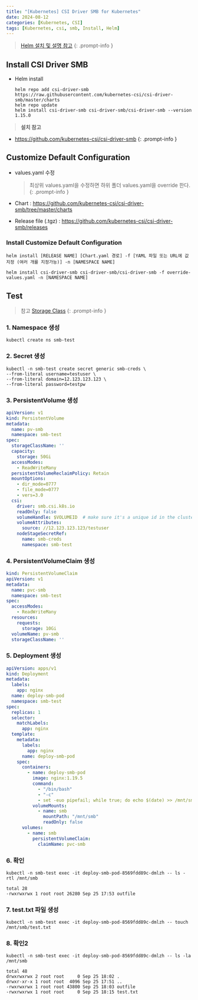 ```yaml
---
title: "[Kubernetes] CSI Driver SMB for Kubernetes"
date: 2024-08-12
categories: [Kubernetes, CSI]
tags: [Kubernetes, csi, smb, Install, Helm]
---
```


> [Helm 설치 및 설명 참고](https://kyungryeol-yoon.github.io/posts/kubernetes-helm/)
{: .prompt-info }

## Install CSI Driver SMB
- Helm install
  ```shell
  helm repo add csi-driver-smb https://raw.githubusercontent.com/kubernetes-csi/csi-driver-smb/master/charts
  helm repo update
  helm install csi-driver-smb csi-driver-smb/csi-driver-smb --version 1.15.0
  ```

> **설치 참고**
  - https://github.com/kubernetes-csi/csi-driver-smb
{: .prompt-info }

## Customize Default Configuration
- values.yaml 수정
  > 최상위 values.yaml을 수정하면 하위 폴더 values.yaml을 override 한다.
  {: .prompt-info }

- Chart : https://github.com/kubernetes-csi/csi-driver-smb/tree/master/charts
- Release file (.tgz) : https://github.com/kubernetes-csi/csi-driver-smb/releases

### Install Customize Default Configuration
```shell
helm install [RELEASE NAME] [Chart.yaml 경로] -f [YAML 파일 또는 URL에 값 지정 (여러 개를 지정가능)] -n [NAMESPACE NAME]
```

```shell
helm install csi-driver-smb csi-driver-smb/csi-driver-smb -f override-values.yaml -n [NAMESPACE NAME]
```

## Test
> 참고 [Storage Class](https://github.com/kubernetes-csi/csi-driver-smb/blob/master/deploy/example/storageclass-smb.yaml)
{: .prompt-info }

### 1. Namespace 생성
```shell
kubectl create ns smb-test
```

### 2. Secret 생성
```shell
kubectl -n smb-test create secret generic smb-creds \
--from-literal username=testuser \
--from-literal domain=12.123.123.123 \
--from-literal password=testpw
```

### 3. PersistentVolume 생성
```yaml
apiVersion: v1
kind: PersistentVolume
metadata:
  name: pv-smb
  namespace: smb-test
spec:
  storageClassName: ''
  capacity:
    storage: 50Gi
  accessModes:
    - ReadWriteMany
  persistentVolumeReclaimPolicy: Retain
  mountOptions:
    - dir_mode=0777
    - file_mode=0777
    - vers=3.0
  csi:
    driver: smb.csi.k8s.io
    readOnly: false
    volumeHandle: $VOLUMEID  # make sure it's a unique id in the cluster
    volumeAttributes:
      source: //12.123.123.123/testuser
    nodeStageSecretRef:
      name: smb-creds
      namespace: smb-test
```

### 4. PersistentVolumeClaim 생성
```yaml
kind: PersistentVolumeClaim
apiVersion: v1
metadata:
  name: pvc-smb
  namespace: smb-test
spec:
  accessModes:
    - ReadWriteMany
  resources:
    requests:
      storage: 10Gi
  volumeName: pv-smb
  storageClassName: ''
```

### 5. Deployment 생성
```yaml
apiVersion: apps/v1
kind: Deployment
metadata:
  labels:
    app: nginx
  name: deploy-smb-pod
  namespace: smb-test
spec:
  replicas: 1
  selector:
    matchLabels:
      app: nginx
  template:
    metadata:
      labels:
        app: nginx
      name: deploy-smb-pod
    spec:
      containers:
        - name: deploy-smb-pod
          image: nginx:1.19.5
          command:
            - "/bin/bash"
            - "-c"
            - set -euo pipefail; while true; do echo $(date) >> /mnt/smb/outfile; sleep 1; done
          volumeMounts:
            - name: smb
              mountPath: "/mnt/smb"
              readOnly: false
      volumes:
        - name: smb
          persistentVolumeClaim:
            claimName: pvc-smb
```

### 6. 확인
```shell
kubectl -n smb-test exec -it deploy-smb-pod-8569fdd89c-dmlzh -- ls -rtl /mnt/smb

total 28
-rwxrwxrwx 1 root root 26280 Sep 25 17:53 outfile
```

### 7. test.txt 파일 생성
```shell
kubectl -n smb-test exec -it deploy-smb-pod-8569fdd89c-dmlzh -- touch /mnt/smb/test.txt
```

### 8. 확인2
```shell
kubectl -n smb-test exec -it deploy-smb-pod-8569fdd89c-dmlzh -- ls -la /mnt/smb

total 48
drwxrwxrwx 2 root root     0 Sep 25 18:02 .
drwxr-xr-x 1 root root  4096 Sep 25 17:51 ..
-rwxrwxrwx 1 root root 43800 Sep 25 18:03 outfile
-rwxrwxrwx 1 root root     0 Sep 25 18:15 test.txt
```